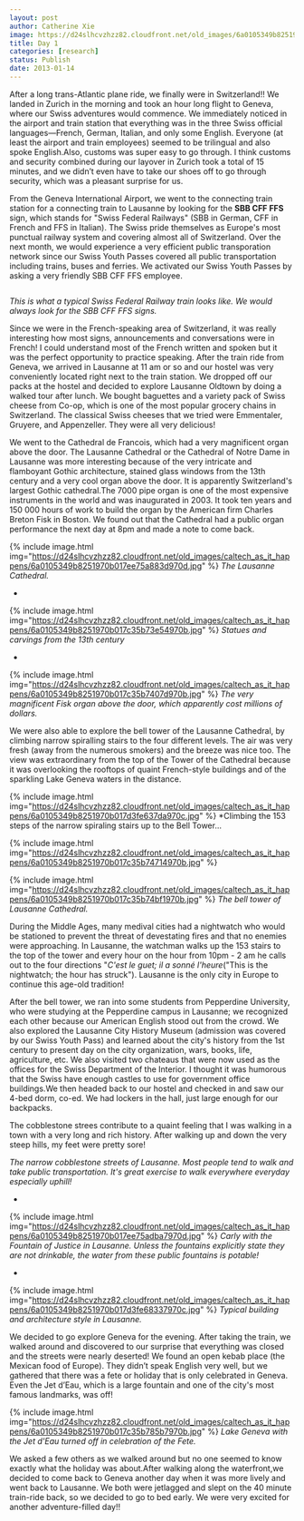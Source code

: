```yaml
---
layout: post
author: Catherine Xie
image: https://d24slhcvzhzz82.cloudfront.net/old_images/6a0105349b8251970b017c35b7379e970b.jpg
title: Day 1
categories: [research]
status: Publish
date: 2013-01-14
---
```



After a long trans-Atlantic plane ride, we finally were in Switzerland!! We landed in Zurich in the morning and took an hour long flight to Geneva, where our Swiss adventures would commence. We immediately noticed in the airport and train station that everything was in the three Swiss official languages—French, German,
Italian, and only some English. Everyone (at least the airport and train
employees) seemed to be trilingual and also spoke English.Also,
customs was super easy to go through. I think customs and security combined
during our layover in Zurich took a total of 15 minutes, and we didn’t even have to
take our shoes off to go through security, which was a pleasant surprise for us.

From the Geneva International Airport, we went to the connecting train station for a connecting train to Lausanne by looking for the **SBB CFF FFS** sign, which stands for "Swiss Federal Railways" (SBB in German, CFF in French and FFS in Italian). The Swiss pride themselves as Europe's most punctual railway system and covering almost all of Switzerland. Over the next month, we would experience a very efficient public transporation network since our Swiss Youth Passes covered all public transportation including trains, buses and ferries. We activated our Swiss Youth Passes by asking a very friendly SBB CFF FFS employee.

<img alt="" src="https://www.nvisage.co.uk/blog/wp-content/uploads/2012/06/ex_SBB.jpg" />

*This is what a typical Swiss Federal Railway train looks like. We would always look for the SBB CFF FFS signs.*

Since we were in the French-speaking area of Switzerland, it was really interesting how most signs, announcements and conversations were in French! I could understand most of the French written and spoken but it was the perfect opportunity to practice speaking. After the train ride from Geneva, we
arrived in Lausanne at 11 am or so and our hostel was very conveniently located right next to the train station. We dropped off our packs at the hostel
and decided to explore Lausanne Oldtown by doing a walked tour after lunch. We bought baguettes and a variety pack of Swiss cheese from Co-op, which is one of the most popular grocery chains in Switzerland. The classical Swiss cheeses that we tried were Emmentaler, Gruyere, and Appenzeller. They were all very delicious!

We went to the Cathedral de Francois, which had a very magnificent organ above the door. The Lausanne Cathedral or the Cathedral of Notre Dame in Lausanne was more interesting because of the very intricate and flamboyant Gothic architecture, stained glass windows from the 13th century and a very cool organ above the door. It is apparently Switzerland's largest Gothic cathedral.The 7000 pipe organ is one of the most expensive instruments in the world and was inaugurated in 2003. It took ten years and 150 000 hours of work to build the organ by the American firm Charles Breton Fisk in Boston. We found out that the Cathedral had a public organ performance the next day at 8pm and made a note to come back. 


{% include image.html img="https://d24slhcvzhzz82.cloudfront.net/old_images/caltech_as_it_happens/6a0105349b8251970b017ee75a883d970d.jpg" %}
*The Lausanne Cathedral.*

*


{% include image.html img="https://d24slhcvzhzz82.cloudfront.net/old_images/caltech_as_it_happens/6a0105349b8251970b017c35b73e54970b.jpg" %}
*Statues and carvings from the 13th century*

*


{% include image.html img="https://d24slhcvzhzz82.cloudfront.net/old_images/caltech_as_it_happens/6a0105349b8251970b017c35b7407d970b.jpg" %}
*The very magnificent Fisk organ above the door, which apparently cost millions of dollars.*

We were also able to explore the bell tower of the Lausanne Cathedral, by climbing narrow spiralling stairs to the four different levels. The air was very fresh (away from the numerous smokers) and the breeze was nice too. The view was extraordinary from the top of the Tower of the Cathedral because it was overlooking the rooftops of quaint French-style buildings and of the sparkling Lake Geneva waters in the distance.


{% include image.html img="https://d24slhcvzhzz82.cloudfront.net/old_images/caltech_as_it_happens/6a0105349b8251970b017d3fe637da970c.jpg" %}
*Climbing the 153 steps of the narrow spiraling stairs up to the Bell Tower...


{% include image.html img="https://d24slhcvzhzz82.cloudfront.net/old_images/caltech_as_it_happens/6a0105349b8251970b017c35b74714970b.jpg" %}

{% include image.html img="https://d24slhcvzhzz82.cloudfront.net/old_images/caltech_as_it_happens/6a0105349b8251970b017c35b74bf1970b.jpg" %}
*The bell tower of Lausanne Cathedral.*

During the Middle Ages, many medival cities had a nightwatch who would be stationed to prevent the threat of devestating fires and that no enemies were approaching. In Lausanne, the watchman walks up the 153 stairs to the top of the tower and every hour on the hour from 10pm - 2 am he calls out to the four directions "*C'est le guet; il a sonné l'heure*("This is the nightwatch; the hour has struck"). Lausanne is the only city in Europe to continue this age-old tradition!

After
the bell tower, we ran into some students from Pepperdine University, who were studying at the Pepperdine campus in Lausanne; we recognized each other because our American English stood out from the crowd. We also explored the Lausanne City History Museum (admission was covered by our Swiss Youth Pass) and learned about the city's history from the 1st century to present day on the city organization, wars, books, life, agriculture, etc. We also visited two chateaus that were now used as the offices for the Swiss Department of the Interior. I thought it was humorous that the Swiss have enough castles to use for government office buildings.We then headed back to our hostel and checked in
and saw our 4-bed dorm, co-ed. We had lockers in the hall, just large
enough for our backpacks.

The cobblestone strees contribute to a quaint feeling that I was walking in a town with a very long and rich history. After walking up and down the very steep hills, my feet were pretty sore!

*The narrow cobblestone streets of Lausanne. Most people tend to walk and take public transportation. It's great exercise to walk everywhere everyday especially uphill!*

*


{% include image.html img="https://d24slhcvzhzz82.cloudfront.net/old_images/caltech_as_it_happens/6a0105349b8251970b017ee75adba7970d.jpg" %}
*Carly with the Fountain of Justice in Lausanne. Unless the fountains explicitly state they are not drinkable, the water from these public fountains is potable!*

*


{% include image.html img="https://d24slhcvzhzz82.cloudfront.net/old_images/caltech_as_it_happens/6a0105349b8251970b017d3fe68337970c.jpg" %}
*Typical building and architecture style in Lausanne.*

We
decided to go explore Geneva for the evening. After taking the train, we walked around and discovered to our surprise that everything was
closed and the streets were nearly deserted! We found an open kebab place (the
Mexican food of Europe). They didn’t speak English very well, but we gathered
that there was a fete or holiday that is only celebrated in Geneva. Even the Jet d’Eau, which is a large fountain and one of the city's most famous landmarks, was
off! 


{% include image.html img="https://d24slhcvzhzz82.cloudfront.net/old_images/caltech_as_it_happens/6a0105349b8251970b017c35b785b7970b.jpg" %}
*Lake Geneva with the Jet d'Eau turned off in celebration of the Fete.*

We asked a few others as we walked around but no one seemed to know exactly
what the holiday was about.After walking along the waterfront,we decided to come back to Geneva another day when it was more lively and went back to Lausanne. We both were jetlagged and slept on the 40
minute train-ride back, so we decided to go to bed early. We were very excited for another adventure-filled day!!

